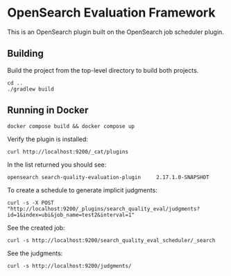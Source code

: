 # OpenSearch Evaluation Framework

This is an OpenSearch plugin built on the OpenSearch job scheduler plugin.

## Building

Build the project from the top-level directory to build both projects.

```
cd ..
./gradlew build
```

## Running in Docker

```
docker compose build && docker compose up
```

Verify the plugin is installed:

```
curl http://localhost:9200/_cat/plugins
```

In the list returned you should see:

```
opensearch search-quality-evaluation-plugin     2.17.1.0-SNAPSHOT
```

To create a schedule to generate implicit judgments:

```
curl -s -X POST "http://localhost:9200/_plugins/search_quality_eval/judgments?id=1&index=ubi&job_name=test2&interval=1"
```

See the created job:

```
curl -s http://localhost:9200/search_quality_eval_scheduler/_search
```

See the judgments:

```
curl -s http://localhost:9200/judgments/
```